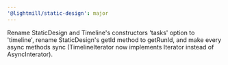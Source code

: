 ```yaml
---
'@lightmill/static-design': major
---
```


Rename StaticDesign and Timeline's constructors 'tasks' option to 'timeline', rename StaticDesign's getId method to getRunId, and make every async methods sync (TimelineIterator now implements Iterator instead of AsyncInterator).
